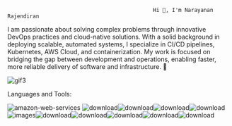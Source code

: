                                                   Hi 👋, I'm Narayanan Rajendiran


I am passionate about solving complex problems through innovative DevOps practices and cloud-native solutions. With a solid background in deploying scalable, automated systems, I specialize in CI/CD pipelines, Kubernetes, AWS Cloud, and containerization. My work is focused on bridging the gap between development and operations, enabling faster, more reliable delivery of software and infrastructure. 🎯

![gif3](https://github.com/user-attachments/assets/899015cf-f66c-42f5-a9d5-877c6a9570ec)


Languages and Tools:


![amazon-web-services](https://github.com/user-attachments/assets/fc1b72cd-0013-4122-aeac-243075cfbbf6) ![download](https://github.com/user-attachments/assets/1273249d-c60c-4205-b348-4f0df8e58c47)![download](https://github.com/user-attachments/assets/2296ee53-3c5e-4572-9b4c-dbfa2390cb21)![download](https://github.com/user-attachments/assets/5253cf38-5de6-4cc9-9faa-b79f3773a20a)![download](https://github.com/user-attachments/assets/f0fc0600-86dc-4afc-9381-6c76a88f81b1)![images](https://github.com/user-attachments/assets/d429d35d-d0ab-4ecc-a8de-15fd05fbf2fc)![download](https://github.com/user-attachments/assets/b798c4a5-4ea5-4392-8c6b-77016ef56bde)![download](https://github.com/user-attachments/assets/45f0b048-e285-4bf5-8ab1-12b27d59654c)![download](https://github.com/user-attachments/assets/ee40b8f2-ca4a-4ff7-8c4f-a4e05e28b26a)![download](https://github.com/user-attachments/assets/c9bce19a-dec2-448d-9b88-7f8af8f26fc1)![download](https://github.com/user-attachments/assets/5fd71244-5003-442b-9632-b922e0a5a4fa)

















